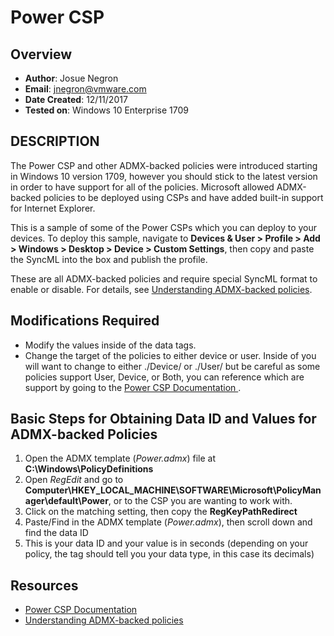# Power CSP

## Overview
- **Author**: Josue Negron
- **Email**: jnegron@vmware.com
- **Date Created**: 12/11/2017
- **Tested on**: Windows 10 Enterprise 1709

        
## DESCRIPTION
The Power CSP and other ADMX-backed policies were introduced starting in Windows 10 version 1709, however you should stick to the latest version in order to have support for all of the policies. Microsoft allowed ADMX-backed policies to be deployed using CSPs and have added built-in support for Internet Explorer. 

This is a sample of some of the Power CSPs which you can deploy to your devices. To deploy this sample, navigate to **Devices & User > Profile > Add > Windows > Desktop > Device > Custom Settings**, then copy and paste the SyncML into the box and publish the profile.

These are all ADMX-backed policies and require special SyncML format to enable or disable. For details, see [Understanding ADMX-backed policies](https://docs.microsoft.com/en-us/windows/client-management/mdm/understanding-admx-backed-policies).
	
## Modifications Required
- Modify the values inside of the data tags. 
- Change the target of the policies to either device or user. Inside of <LocURI> you will want to change to either ./Device/ or ./User/ but be careful as some policies support User, Device, or Both, you can reference which are support by going to the [Power CSP Documentation ](https://docs.microsoft.com/en-us/windows/client-management/mdm/policy-csp-power). 

## Basic Steps for Obtaining Data ID and Values for ADMX-backed Policies
1. Open the ADMX template (*Power.admx*) file at **C:\Windows\PolicyDefinitions**
2. Open *RegEdit* and go to **Computer\HKEY_LOCAL_MACHINE\SOFTWARE\Microsoft\PolicyManager\default\Power**, or to the CSP you are wanting to work with.
3. Click on the matching setting, then copy the **RegKeyPathRedirect** 
4. Paste/Find in the ADMX template (*Power.admx*), then scroll down and find the data ID 
5. This is your data ID and your value is in seconds (depending on your policy, the tag should tell you your data type, in this case its decimals)

## Resources
- [Power CSP Documentation ](https://docs.microsoft.com/en-us/windows/client-management/mdm/policy-csp-power)
- [Understanding ADMX-backed policies](https://docs.microsoft.com/en-us/windows/client-management/mdm/understanding-admx-backed-policies)



